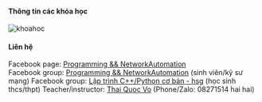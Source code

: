#### Thông tin các khóa học
![khoahoc](https://scontent.fhan2-4.fna.fbcdn.net/v/t1.6435-9/153605618_113159460818248_7297268874083151530_n.jpg?_nc_cat=105&ccb=1-3&_nc_sid=730e14&_nc_ohc=AGcRj-g6zz0AX9-nMR4&_nc_ht=scontent.fhan2-4.fna&oh=26d82f81a16d02e24b7cbaf69092d077&oe=60B34AB1)                
          

#### Liên hệ
Facebook page: [Programming && NetworkAutomation](https://www.facebook.com/programmingna2001/)      
Facebook group: [Programming && NetworkAutomation](https://www.facebook.com/groups/programmingna2001/)  (sinh viên/kỹ sư mạng) 
Facebook group: [Lập trình C++/Python cơ bản - hsg](https://www.facebook.com/groups/programming2001/)       (học sinh thcs/thpt) 
Teacher/instructor: [Thai Quoc Vo](https://www.facebook.com/thaiquocvo2001) (Phone/Zalo: 08271514 hai hai) 
